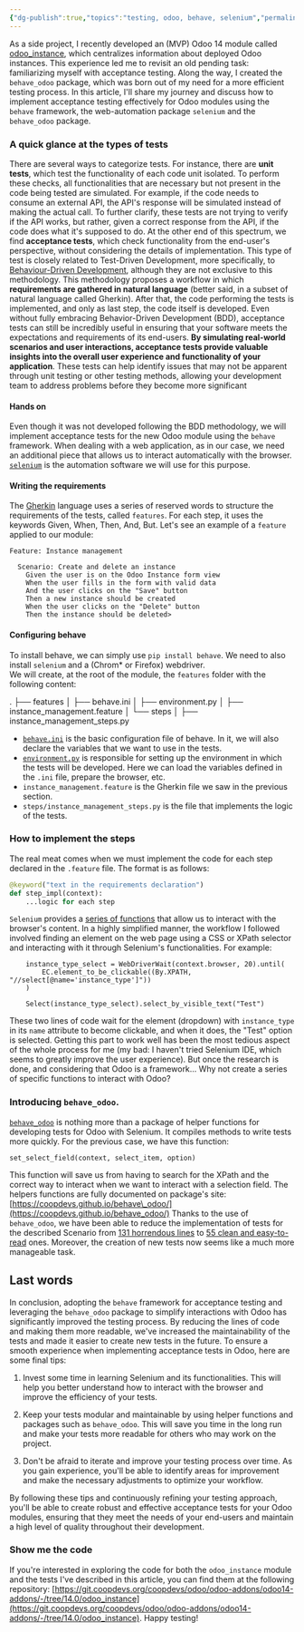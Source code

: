 ```yaml
---
{"dg-publish":true,"topics":"testing, odoo, behave, selenium","permalink":"/odoo/getting-started-with-acceptance-testing-in-odoo-using-behave-and-behave-odoo/","dgPassFrontmatter":true}
---
```


As a side project, I recently developed an (MVP) Odoo 14 module called [odoo\_instance](https://git.coopdevs.org/coopdevs/odoo/odoo-addons/odoo14-addons/-/tree/14.0/odoo_instance), which centralizes information about deployed Odoo instances. This experience led me to revisit an old pending task: familiarizing myself with acceptance testing. 
&NewLine;
Along the way, I created the `behave_odoo` package, which was born out of my need for a more efficient testing process. In this article, I'll share my journey and discuss how to implement acceptance testing effectively for Odoo modules using the `behave` framework, the web-automation package `selenium`  and the `behave_odoo` package.

### A quick glance at the types of tests
&NewLine;
There are several ways to categorize tests. For instance, there are **unit tests**, which test the functionality of each code unit isolated. To perform these checks, all functionalities that are necessary but not present in the code being tested are simulated. 
&NewLine;
For example, if the code needs to consume an external API, the API's response will be simulated instead of making the actual call. To further clarify, these tests are not trying to verify if the API works, but rather, given a correct response from the API, if the code does what it's supposed to do.
&NewLine;
At the other end of this spectrum, we find **acceptance tests**, which check functionality from the end-user's perspective, without considering the details of implementation. This type of test is closely related to Test-Driven Development, more specifically, to [Behaviour-Driven Development](https://behave.readthedocs.io/en/stable/philosophy.html), although they are not exclusive to this methodology.
&NewLine;
This methodology proposes a workflow in which **requirements are gathered in natural language** (better said, in a subset of natural language called Gherkin). After that, the code performing the tests is implemented, and only as last step, the code itself is developed.
&NewLine;
Even without fully embracing Behavior-Driven Development (BDD), acceptance tests can still be incredibly useful in ensuring that your software meets the expectations and requirements of its end-users. **By simulating real-world scenarios and user interactions, acceptance tests provide valuable insights into the overall user experience and functionality of your application**. These tests can help identify issues that may not be apparent through unit testing or other testing methods, allowing your development team to address problems before they become more significant
&NewLine;
#### Hands on

Even though it was not developed following the BDD methodology, we will implement acceptance tests for the new Odoo module using the `behave` framework. When dealing with a web application, as in our case, we need an additional piece that allows us to interact automatically with the browser. [`selenium`](https://www.selenium.dev/) is the automation software we will use for this purpose.
&NewLine;
#### Writing the requirements

The [Gherkin](https://cucumber.io/docs/gherkin/reference/) language uses a series of reserved words to structure the requirements of the tests, called `features`. For each step, it uses the keywords Given, When, Then, And, But.
&NewLine;
Let's see an example of a `feature` applied to our module:
&NewLine;
```gherkin
Feature: Instance management

  Scenario: Create and delete an instance
    Given the user is on the Odoo Instance form view
    When the user fills in the form with valid data
    And the user clicks on the "Save" button
    Then a new instance should be created
    When the user clicks on the "Delete" button
    Then the instance should be deleted>
```
&NewLine;
#### Configuring behave

To install behave, we can simply use `pip install behave`. We need to also install `selenium` and a (Chrom* or Firefox) webdriver.  
&NewLine;
We will create, at the root of the module, the `features` folder with the following content:

.
├── features
│   ├── behave.ini
│   ├── environment.py
│   ├── instance_management.feature
│   └── steps
│       ├── instance_management_steps.py
&NewLine;
- [`behave.ini`](https://git.coopdevs.org/coopdevs/odoo/odoo-addons/odoo14-addons/-/raw/14.0/odoo_instance/features/behave.ini) is the basic configuration file of behave. In it, we will also declare the variables that we want to use in the tests.
- [`environment.py`](https://git.coopdevs.org/coopdevs/odoo/odoo-addons/odoo14-addons/-/raw/14.0/odoo_instance/features/behave.ini) is responsible for setting up the environment in which the tests will be developed. Here we can load the variables defined in the `.ini` file, prepare the browser, etc.
- `instance_management.feature` is the Gherkin file we saw in the previous section.
- `steps/instance_management_steps.py` is the file that implements the logic of the tests.
&NewLine;
### How to implement the steps

The real meat comes when we must implement the code for each step declared in the `.feature` file.
&NewLine;
The format is as follows:
&NewLine;
```python
@keyword("text in the requirements declaration")
def step_impl(context):
    ...logic for each step
```
&NewLine;
`Selenium` provides a [series of functions](https://www.selenium.dev/documentation/webdriver/) that allow us to interact with the browser's content. In a highly simplified manner, the workflow I followed involved finding an element on the web page using a CSS or XPath selector and interacting with it through Selenium's functionalities. For example:
&NewLine;
```
    instance_type_select = WebDriverWait(context.browser, 20).until(
        EC.element_to_be_clickable((By.XPATH, "//select[@name='instance_type']"))
    )
    
    Select(instance_type_select).select_by_visible_text("Test")
```
&NewLine;
These two lines of code wait for the element (dropdown) with `instance_type` in its `name` attribute to become clickable, and when it does, the "Test" option is selected.
&NewLine;
Getting this part to work well has been the most tedious aspect of the whole process for me (my bad: I haven't tried Selenium IDE, which seems to greatly improve the user experience). But once the research is done, and considering that Odoo is a framework... Why not create a series of specific functions to interact with Odoo?
&NewLine;
### Introducing `behave_odoo`.

[`behave_odoo`](https://github.com/coopdevs/behave_odoo) is nothing more than a package of helper functions for developing tests for Odoo with Selenium. It compiles methods to write tests more quickly. For the previous case, we have this function:
&NewLine;
```
set_select_field(context, select_item, option)
```
&NewLine;
This function will save us from having to search for the XPath and the correct way to interact when we want to interact with a selection field.
&NewLine;
The helpers functions are fully documented on package's site: [https://coopdevs.github.io/behave\_odoo/](https://coopdevs.github.io/behave_odoo/)
&NewLine;
Thanks to the use of `behave_odoo`, we have been able to reduce the implementation of tests for the described Scenario from [131 horrendous lines](https://git.coopdevs.org/coopdevs/odoo/odoo-addons/odoo14-addons/-/blob/f3f61384c9616cb49f1fa6b549bf11e84377b817/odoo_instance/features/steps/instance_management_steps.py) to [55 clean and easy-to-read](https://git.coopdevs.org/coopdevs/odoo/odoo-addons/odoo14-addons/-/blob/6a5186fb293feb2f05e1a6a9af2b03b59f242a69/odoo_instance/features/steps/instance_management_steps.py) ones. Moreover, the creation of new tests now seems like a much more manageable task.
&NewLine;
## Last words

In conclusion, adopting the `behave` framework for acceptance testing and leveraging the `behave_odoo` package to simplify interactions with Odoo has significantly improved the testing process. By reducing the lines of code and making them more readable, we've increased the maintainability of the tests and made it easier to create new tests in the future.
&NewLine;
To ensure a smooth experience when implementing acceptance tests in Odoo, here are some final tips:
&NewLine;
1. Invest some time in learning Selenium and its functionalities. This will help you better understand how to interact with the browser and improve the efficiency of your tests.

2. Keep your tests modular and maintainable by using helper functions and packages such as `behave_odoo`. This will save you time in the long run and make your tests more readable for others who may work on the project.

3. Don't be afraid to iterate and improve your testing process over time. As you gain experience, you'll be able to identify areas for improvement and make the necessary adjustments to optimize your workflow.
&NewLine;

By following these tips and continuously refining your testing approach, you'll be able to create robust and effective acceptance tests for your Odoo modules, ensuring that they meet the needs of your end-users and maintain a high level of quality throughout their development.
&NewLine;
### Show me the code
If you're interested in exploring the code for both the `odoo_instance` module and the tests I've described in this article, you can find them at the following repository: [https://git.coopdevs.org/coopdevs/odoo/odoo-addons/odoo14-addons/-/tree/14.0/odoo_instance](https://git.coopdevs.org/coopdevs/odoo/odoo-addons/odoo14-addons/-/tree/14.0/odoo_instance). 
&NewLine;
Happy testing!